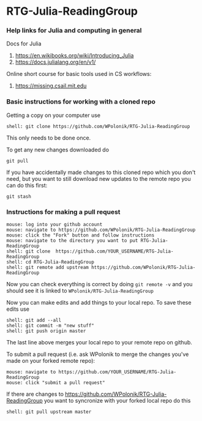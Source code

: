 # RTG-Julia-ReadingGroup


### Help links for Julia and computing in general

Docs for Julia

1. https://en.wikibooks.org/wiki/Introducing_Julia
2. https://docs.julialang.org/en/v1/

Online short course for basic tools used in CS workflows:

1. https://missing.csail.mit.edu


### Basic instructions for working with a cloned repo

Getting a copy on your computer use
```
shell: git clone https://github.com/WPolonik/RTG-Julia-ReadingGroup
```
This only needs to be done once. 

To get any new changes downloaded do 
```
git pull
```

If you have accidentally made changes to this cloned repo which you don't need, but you want to still download new updates to the remote repo you can do this first:
```
git stash
```



### Instructions for making a pull request

```
mouse: log into your github account
mouse: navigate to https://github.com/WPolonik/RTG-Julia-ReadingGroup
mouse: click the "Fork" button and follow instructions
mouse: navigate to the directory you want to put RTG-Julia-ReadingGroup
shell: git clone  https://github.com/YOUR_USERNAME/RTG-Julia-ReadingGroup
shell: cd RTG-Julia-ReadingGroup
shell: git remote add upstream https://github.com/WPolonik/RTG-Julia-ReadingGroup
```

Now you can check everything is correct by doing `git remote -v` and you should see it is linked to `WPolonik/RTG-Julia-ReadingGroup`

Now you can make edits and add things to your local repo. To save these edits use 

```
shell: git add --all
shell: git commit -m "new stuff"
shell: git push origin master
```

The last line above merges your local repo to your remote repo on github. 

To submit a pull request (i.e. ask WPolonik to merge the changes you've made on 
your forked remote repo):

```
mouse: navigate to https://github.com/YOUR_USERNAME/RTG-Julia-ReadingGroup
mouse: click "submit a pull request"
```

If there are changes to https://github.com/WPolonik/RTG-Julia-ReadingGroup you want to syncronize with your forked local repo do this


```
shell: git pull upstream master
```


